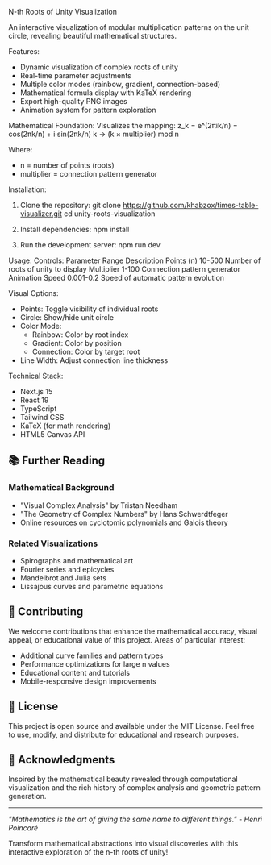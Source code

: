 N-th Roots of Unity Visualization

An interactive visualization of modular multiplication patterns on the unit circle, revealing beautiful mathematical structures.

Features:
- Dynamic visualization of complex roots of unity
- Real-time parameter adjustments
- Multiple color modes (rainbow, gradient, connection-based)
- Mathematical formula display with KaTeX rendering
- Export high-quality PNG images
- Animation system for pattern exploration

Mathematical Foundation:
Visualizes the mapping:
z_k = e^(2πik/n) = cos(2πk/n) + i·sin(2πk/n)
k → (k × multiplier) mod n

Where:
- n = number of points (roots)
- multiplier = connection pattern generator

Installation:
1. Clone the repository:
git clone https://github.com/khabzox/times-table-visualizer.git
cd unity-roots-visualization

2. Install dependencies:
npm install

3. Run the development server:
npm run dev

Usage:
Controls:
Parameter        Range       Description
Points (n)      10-500     Number of roots of unity to display
Multiplier      1-100      Connection pattern generator
Animation Speed 0.001-0.2  Speed of automatic pattern evolution

Visual Options:
- Points: Toggle visibility of individual roots
- Circle: Show/hide unit circle
- Color Mode:
  - Rainbow: Color by root index
  - Gradient: Color by position
  - Connection: Color by target root
- Line Width: Adjust connection line thickness

Technical Stack:
- Next.js 15
- React 19
- TypeScript
- Tailwind CSS
- KaTeX (for math rendering)
- HTML5 Canvas API


## 📚 Further Reading

### Mathematical Background
- "Visual Complex Analysis" by Tristan Needham
- "The Geometry of Complex Numbers" by Hans Schwerdtfeger
- Online resources on cyclotomic polynomials and Galois theory

### Related Visualizations
- Spirographs and mathematical art
- Fourier series and epicycles
- Mandelbrot and Julia sets
- Lissajous curves and parametric equations

## 🤝 Contributing

We welcome contributions that enhance the mathematical accuracy, visual appeal, or educational value of this project. Areas of particular interest:

- Additional curve families and pattern types
- Performance optimizations for large n values
- Educational content and tutorials
- Mobile-responsive design improvements

## 📄 License

This project is open source and available under the MIT License. Feel free to use, modify, and distribute for educational and research purposes.

## 🙏 Acknowledgments

Inspired by the mathematical beauty revealed through computational visualization and the rich history of complex analysis and geometric pattern generation.

---

*"Mathematics is the art of giving the same name to different things." - Henri Poincaré*

Transform mathematical abstractions into visual discoveries with this interactive exploration of the n-th roots of unity!